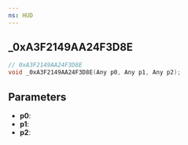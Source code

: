```yaml
---
ns: HUD
---
```

## _0xA3F2149AA24F3D8E

```c
// 0xA3F2149AA24F3D8E
void _0xA3F2149AA24F3D8E(Any p0, Any p1, Any p2);
```

## Parameters
* **p0**:
* **p1**:
* **p2**:
